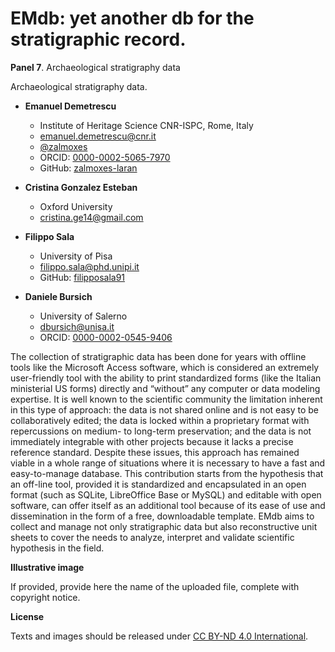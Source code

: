 # EMdb: yet another db for the stratigraphic record.


**Panel 7**. Archaeological stratigraphy data

Archaeological stratigraphy data.

- **Emanuel Demetrescu**
  - Institute of Heritage Science CNR-ISPC, Rome, Italy
  - [emanuel.demetrescu@cnr.it](mailto:julian.bogdani@uniroma1.it)
  - [@zalmoxes](https://twitter.com/zalmoxes)
  - ORCID: [0000-0002-5065-7970](https://orcid.org/0000-0002-5065-7970)
  - GitHub: [zalmoxes-laran](https://github.com/zalmoxes-laran/)

- **Cristina Gonzalez Esteban**
  - Oxford University
  - [cristina.ge14@gmail.com](mailto:cristina.ge14@gmail.com)

- **Filippo Sala**
  - University of Pisa
  - [filippo.sala@phd.unipi.it](mailto:filippo.sala@phd.unipi.it)
  - GitHub: [filipposala91](https://github.com/filipposala91)

- **Daniele Bursich**
  - University of Salerno
  - [dbursich@unisa.it](mailto:dbursich@unisa.it)
  - ORCID: [0000-0002-0545-9406](https://orcid.org/0000-0002-0545-9406)


The collection of stratigraphic data has been done for years with offline tools like the Microsoft Access software, which is considered an extremely user-friendly tool with the ability to print standardized forms (like the Italian ministerial US forms) directly and “without” any computer or data modeling expertise. It is well known to the scientific community the limitation inherent in this type of approach: the data is not shared online and is not easy to be collaboratively edited; the data is locked within a proprietary format with repercussions on medium- to long-term preservation; and the data is not immediately integrable with other projects because it lacks a precise reference standard. Despite these issues, this approach has remained viable in a whole range of situations where it is necessary to have a fast and easy-to-manage database.  This contribution starts from the hypothesis that an off-line tool, provided it is standardized and encapsulated in an open format (such as SQLite,  LibreOffice Base or MySQL) and editable with open software, can offer itself as an additional tool because of its ease of use and dissemination in the form of a free, downloadable template. EMdb aims to collect and manage not only stratigraphic data but also reconstructive unit sheets to cover the needs to analyze, interpret and validate scientific hypothesis in the field.

**Illustrative image**

If provided, provide here the name of the uploaded file, complete with copyright notice.


**License**

Texts and images should be released under [CC BY-ND 4.0 International](https://creativecommons.org/licenses/by-nd/4.0/).
